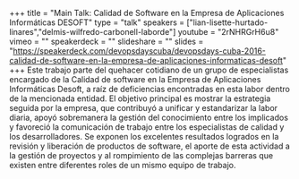 +++
title = "Main Talk: Calidad de Software en la Empresa de Aplicaciones Informáticas DESOFT"
type = "talk"
speakers = ["lian-lisette-hurtado-linares","delmis-wilfredo-carbonell-laborde"]
youtube = "2rNHRGrH6u8"
vimeo = ""
speakerdeck = ""
slideshare = ""
slides = "https://speakerdeck.com/devopsdayscuba/devopsdays-cuba-2016-calidad-de-software-en-la-empresa-de-aplicaciones-informaticas-desoft"
+++
Este trabajo parte del quehacer cotidiano de un grupo de especialistas encargado de
la Calidad de software en la Empresa de Aplicaciones Informáticas Desoft, a raíz de
deficiencias encontradas en esta labor dentro de la mencionada entidad. El objetivo
principal es mostrar la estrategia seguida por la empresa, que contribuyó a unificar y
estandarizar la labor diaria, apoyó sobremanera la gestión del conocimiento entre los
implicados y favoreció la comunicación de trabajo entre los especialistas de calidad y
los desarrolladores. Se exponen los excelentes resultados logrados en la revisión y liberación
de productos de software, el aporte de esta actividad a la gestión de proyectos y al rompimiento
de las complejas barreras que existen entre diferentes roles de un mismo equipo de trabajo.